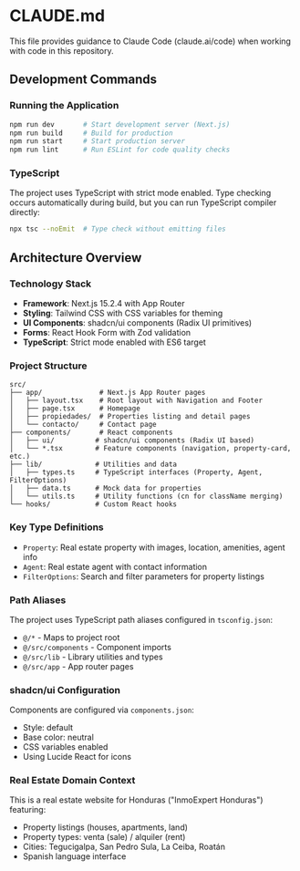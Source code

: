 # CLAUDE.md

This file provides guidance to Claude Code (claude.ai/code) when working with code in this repository.

## Development Commands

### Running the Application
```bash
npm run dev       # Start development server (Next.js)
npm run build     # Build for production
npm run start     # Start production server
npm run lint      # Run ESLint for code quality checks
```

### TypeScript
The project uses TypeScript with strict mode enabled. Type checking occurs automatically during build, but you can run TypeScript compiler directly:
```bash
npx tsc --noEmit  # Type check without emitting files
```

## Architecture Overview

### Technology Stack
- **Framework**: Next.js 15.2.4 with App Router
- **Styling**: Tailwind CSS with CSS variables for theming
- **UI Components**: shadcn/ui components (Radix UI primitives)
- **Forms**: React Hook Form with Zod validation
- **TypeScript**: Strict mode enabled with ES6 target

### Project Structure
```
src/
├── app/              # Next.js App Router pages
│   ├── layout.tsx    # Root layout with Navigation and Footer
│   ├── page.tsx      # Homepage
│   ├── propiedades/  # Properties listing and detail pages
│   └── contacto/     # Contact page
├── components/       # React components
│   ├── ui/          # shadcn/ui components (Radix UI based)
│   └── *.tsx        # Feature components (navigation, property-card, etc.)
├── lib/             # Utilities and data
│   ├── types.ts     # TypeScript interfaces (Property, Agent, FilterOptions)
│   ├── data.ts      # Mock data for properties
│   └── utils.ts     # Utility functions (cn for className merging)
└── hooks/           # Custom React hooks
```

### Key Type Definitions
- `Property`: Real estate property with images, location, amenities, agent info
- `Agent`: Real estate agent with contact information
- `FilterOptions`: Search and filter parameters for property listings

### Path Aliases
The project uses TypeScript path aliases configured in `tsconfig.json`:
- `@/*` - Maps to project root
- `@/src/components` - Component imports
- `@/src/lib` - Library utilities and types
- `@/src/app` - App router pages

### shadcn/ui Configuration
Components are configured via `components.json`:
- Style: default
- Base color: neutral
- CSS variables enabled
- Using Lucide React for icons

### Real Estate Domain Context
This is a real estate website for Honduras ("InmoExpert Honduras") featuring:
- Property listings (houses, apartments, land)
- Property types: venta (sale) / alquiler (rent)
- Cities: Tegucigalpa, San Pedro Sula, La Ceiba, Roatán
- Spanish language interface